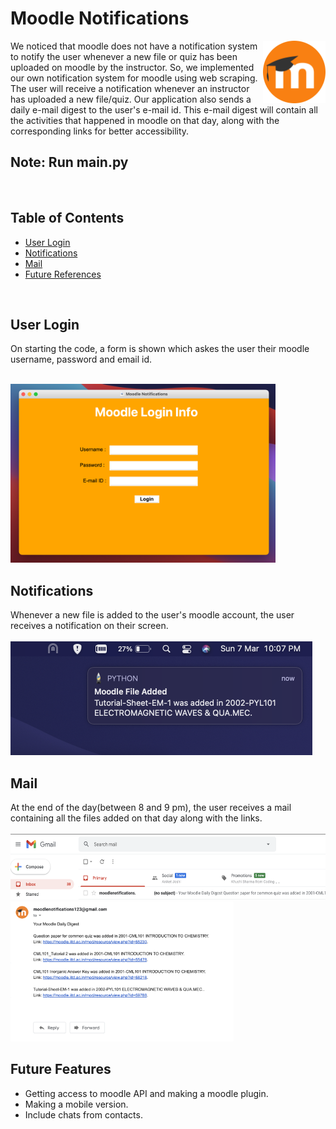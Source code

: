 # Moodle Notifications
<img src="icon.png" align="right" width="100" height="100">

We noticed that moodle does not have a notification system to notify the user whenever a new file or quiz has been uploaded on moodle by the instructor. So, we implemented our own notification system for moodle using web scraping. The user will receive a notification whenever an instructor has uploaded a new file/quiz. Our application also sends a daily e-mail digest to the user's e-mail id. This e-mail digest will contain all the activities that happened in moodle on that day, along with the corresponding links for better accessibility.
<br/>
## Note: Run main.py
<br/>

## Table of Contents  
 - [User Login](#user-login)  
 - [Notifications](#notifications)
 - [Mail](#mail)  
 - [Future References](#future-features)

<br/>
<a name="user-login"/>

## User Login
On starting the code, a form is shown which askes the user their moodle username, password and email id.

<br/>
<img src="screenshots/ui.png" width="424" height="286"> 
<br/>
<a name="notifications"/>

## Notifications

Whenever a new file is added to the user's moodle account, the user receives a notification on their screen.
<br/><br/>
<img src="screenshots/notification.png" width="483" height="182">
<br/>
<a name="mail"/>

## Mail
At the end of the day(between 8 and 9 pm), the user receives a mail containing all the files added on that day along with the links.
<br/><br/>
<img src="screenshots/mail2.png" width="575" height="105"> <img src="screenshots/mail.png" width="357" height="224"> 
<br/>
<a name="future-references"/>


## Future Features

 - Getting access to moodle API and making a moodle plugin.
 - Making a mobile version.
 - Include  chats from contacts.
